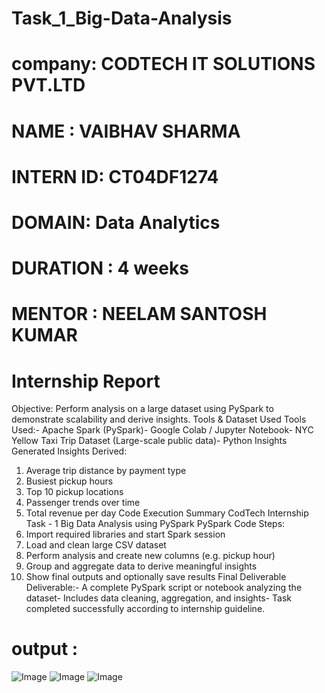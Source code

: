 # Task_1_Big-Data-Analysis
# company: CODTECH IT SOLUTIONS PVT.LTD
# NAME : VAIBHAV SHARMA
# INTERN ID: CT04DF1274
# DOMAIN: Data Analytics
# DURATION : 4 weeks
# MENTOR : NEELAM SANTOSH KUMAR
# Internship Report
 Objective:
 Perform analysis on a large dataset using PySpark to demonstrate scalability and derive insights.
 Tools & Dataset Used
 Tools Used:- Apache Spark (PySpark)- Google Colab / Jupyter Notebook- NYC Yellow Taxi Trip Dataset (Large-scale public data)- Python
 Insights Generated
 Insights Derived:
 1. Average trip distance by payment type
 2. Busiest pickup hours
 3. Top 10 pickup locations
 4. Passenger trends over time
 5. Total revenue per day
 Code Execution Summary
CodTech Internship Task - 1
 Big Data Analysis using PySpark
 PySpark Code Steps:
 1. Import required libraries and start Spark session
 2. Load and clean large CSV dataset
 3. Perform analysis and create new columns (e.g. pickup hour)
 4. Group and aggregate data to derive meaningful insights
 5. Show final outputs and optionally save results
 Final Deliverable
 Deliverable:- A complete PySpark script or notebook analyzing the dataset- Includes data cleaning, aggregation, and insights- Task completed successfully according to internship guideline.
# output :

![Image](https://github.com/user-attachments/assets/7d5b2b9d-fc94-4187-9e62-d527142114c7)
![Image](https://github.com/user-attachments/assets/66a556ac-7955-4794-893d-4ac86f81b5db)
![Image](https://github.com/user-attachments/assets/a7846492-471f-4b2f-8f58-d8c821eb9406)
